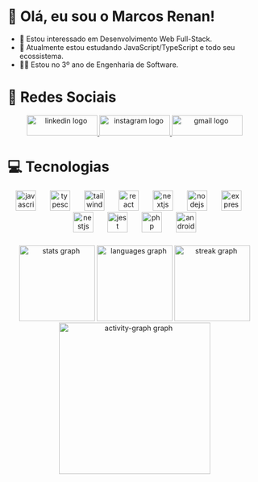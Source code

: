 # 👋 Olá, eu sou o Marcos Renan!
- 👀 Estou interessado em Desenvolvimento Web Full-Stack.
- 🌱 Atualmente estou estudando JavaScript/TypeScript e todo seu ecossistema.
- 🧑‍🎓 Estou no 3º ano de Engenharia de Software.

# 🙋 Redes Sociais

  <div align="center">
  <a href="https://www.linkedin.com/in/marcos-renan-oliveira-a57193284/" target="_blank">
    <img src="https://raw.githubusercontent.com/maurodesouza/profile-readme-generator/master/src/assets/icons/social/linkedin/default.svg" width="140" height="40" alt="linkedin logo"  />
  </a>
  <a href="https://www.instagram.com/marcos_renan4/" target="_blank">
    <img src="https://raw.githubusercontent.com/maurodesouza/profile-readme-generator/master/src/assets/icons/social/instagram/default.svg" width="140" height="40" alt="instagram logo"  />
  </a>
  <a href="devmarcos7@gmail.com" target="_blank">
    <img src="https://raw.githubusercontent.com/maurodesouza/profile-readme-generator/master/src/assets/icons/social/gmail/default.svg" width="140" height="40" alt="gmail logo"  />
  </a>
</div>

###

# 💻 Tecnologias

<div align="center">
  <img src="https://skillicons.dev/icons?i=js" height="40" alt="javascript logo"  />
  <img width="20" />
  <img src="https://skillicons.dev/icons?i=ts" height="40" alt="typescript logo"  />
  <img width="20" />
  <img src="https://skillicons.dev/icons?i=tailwind" height="40" alt="tailwindcss logo"  />
  <img width="20" />
  <img src="https://skillicons.dev/icons?i=react" height="40" alt="react logo"  />
  <img width="20" />
  <img src="https://skillicons.dev/icons?i=nextjs" height="40" alt="nextjs logo"  />
  <img width="20" />
  <img src="https://skillicons.dev/icons?i=nodejs" height="40" alt="nodejs logo"  />
  <img width="20" />
  <img src="https://skillicons.dev/icons?i=express" height="40" alt="express logo"  />
  <img width="20" />
  <img src="https://skillicons.dev/icons?i=nestjs" height="40" alt="nestjs logo"  />
  <img width="20" />
  <img src="https://skillicons.dev/icons?i=jest" height="40" alt="jest logo"  />
  <img width="20" />
  <img src="https://skillicons.dev/icons?i=php" height="40" alt="php logo"  />
  <img width="20" />
  <img src="https://cdn.simpleicons.org/android/3DDC84" height="40" alt="android logo"  />
</div>

###

<div align="center">
  <img src="https://github-readme-stats.vercel.app/api?username=marcos-renan&hide_title=false&hide_rank=false&show_icons=true&include_all_commits=true&count_private=true&disable_animations=false&theme=aura&locale=en&hide_border=false&order=1" height="150" alt="stats graph"  />
  <img src="https://github-readme-stats.vercel.app/api/top-langs?username=marcos-renan&locale=en&hide_title=false&layout=compact&card_width=320&langs_count=5&theme=aura&hide_border=false&order=2" height="150" alt="languages graph"  />
  <img src="https://streak-stats.demolab.com?user=marcos-renan&locale=en&mode=daily&theme=aura&hide_border=false&border_radius=5&order=3" height="150" alt="streak graph"  />
  <img src="https://github-readme-activity-graph.vercel.app/graph?username=marcos-renan&radius=16&theme=modern-lilac&area=true&order=5" height="300" alt="activity-graph graph"  />
</div>

###
<!---
devmarcosjs/devmarcosjs is a ✨ special ✨ repository because its `README.md` (this file) appears on your GitHub profile.
You can click the Preview link to take a look at your changes.
--->
